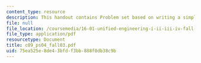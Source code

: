 ```yaml
---
content_type: resource
description: This handout contains Problem set based on writing a simple package.
file: null
file_location: /coursemedia/16-01-unified-engineering-i-ii-iii-iv-fall-2005-spring-2006/75ea525e8de43bfdf3bb888f0db38c9b_c09_ps04_fall03.pdf
file_type: application/pdf
resourcetype: Document
title: c09_ps04_fall03.pdf
uid: 75ea525e-8de4-3bfd-f3bb-888f0db38c9b
---
```

